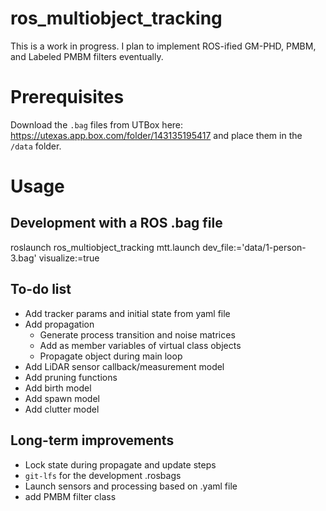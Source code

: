 # ros_multiobject_tracking
This is a work in progress. I plan to implement ROS-ified GM-PHD, PMBM, and Labeled PMBM filters eventually.

# Prerequisites
Download the `.bag` files from UTBox here: https://utexas.app.box.com/folder/143135195417
and place them in the `/data` folder.

# Usage
## Development with a ROS .bag file
roslaunch ros_multiobject_tracking mtt.launch dev_file:='data/1-person-3.bag' visualize:=true

## To-do list
- Add tracker params and initial state from yaml file
- Add propagation
    - Generate process transition and noise matrices
    - Add as member variables of virtual class objects
    - Propagate object during main loop
- Add LiDAR sensor callback/measurement model
- Add pruning functions
- Add birth model
- Add spawn model
- Add clutter model



## Long-term improvements
- Lock state during propagate and update steps
- `git-lfs` for the development .rosbags
- Launch sensors and processing based on .yaml file
- add PMBM filter class